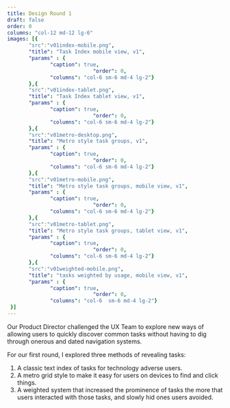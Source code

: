 ```yaml
---
title: Design Round 1
draft: false
order: 0
columns: "col-12 md-12 lg-6"
images: [{
       "src":"v01index-mobile.png",
       "title": "Task Index mobile view, v1",
       "params" : {
              "caption": true,
                            "order": 0,
              "columns": "col-6 sm-6 md-4 lg-2"}
       },{
       "src":"v01index-tablet.png",
       "title": "Task Index tablet view, v1",
       "params" : {
              "caption": true,
                            "order": 0,
              "columns": "col-6 sm-6 md-4 lg-2"}
       },{
       "src":"v01metro-desktop.png",
       "title": "Metro style task groups, v1",
       "params" : {
              "caption": true,
                            "order": 0,
              "columns": "col-6 sm-6 md-4 lg-2"}
       },{
       "src":"v01metro-mobile.png",
       "title": "Metro style task groups, mobile view, v1",   
       "params" : {
              "caption": true,
                            "order": 0,
              "columns": "col-6 sm-6 md-4 lg-2"}
       },{
       "src":"v01metro-tablet.png",
       "title": "Metro style task groups, tablet view, v1",
       "params" : {
              "caption": true,
                            "order": 0,
              "columns": "col-6 sm-6 md-4 lg-2"}
       },{
       "src":"v01weighted-mobile.png",
       "title": "tasks weighted by usage, mobile view, v1",
       "params" : {
              "caption": true,
                            "order": 0,
              "columns": "col-6  sm-6 md-4 lg-2"}
 }]
---
```

Our Product Director challenged the UX Team to explore new ways of allowing users to quickly discover common tasks without having to dig through onerous and dated navigation systems.

For our first round, I explored three methods of revealing tasks:

1. A classic text index of tasks for technology adverse users.
2. A metro grid style to make it easy for users on devices to find and click things.
3. A weighted system that increased the prominence of tasks the more that users interacted with those tasks, and slowly hid ones users avoided.